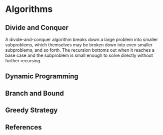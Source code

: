 # Algorithms


## Divide and Conquer

A divide-and-conquer algorithm breaks down a large problem into smaller subproblems, which themselves may be broken down into even smaller subproblems,
and so forth. The recursion bottoms out when it reaches a base case and the subproblem is small enough to solve directly without further recursing.

## Dynamic Programming

## Branch and Bound

## Greedy Strategy

## References
